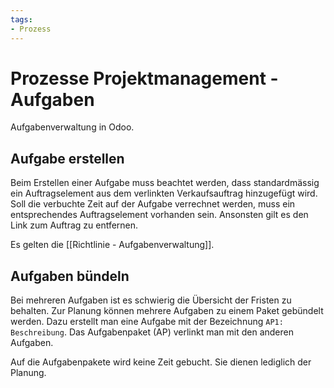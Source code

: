 ```yaml
---
tags:
- Prozess
---
```

# Prozesse Projektmanagement - Aufgaben

Aufgabenverwaltung in Odoo.

## Aufgabe erstellen

Beim Erstellen einer Aufgabe muss beachtet werden, dass standardmässig ein Auftragselement aus dem verlinkten Verkaufsauftrag hinzugefügt wird. Soll die verbuchte Zeit auf der Aufgabe verrechnet werden, muss ein entsprechendes Auftragselement vorhanden sein. Ansonsten gilt es den Link zum Auftrag zu entfernen.

Es gelten die [[Richtlinie - Aufgabenverwaltung]].

## Aufgaben bündeln

Bei mehreren Aufgaben ist es schwierig die Übersicht der Fristen zu behalten. Zur Planung können mehrere Aufgaben zu einem Paket gebündelt werden. Dazu erstellt man eine Aufgabe mit der Bezeichnung `AP1: Beschreibung`. Das Aufgabenpaket (AP) verlinkt man mit den anderen Aufgaben.

Auf die Aufgabenpakete wird keine Zeit gebucht. Sie dienen lediglich der Planung.
